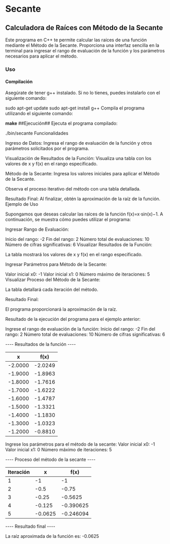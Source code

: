 # Secante

## Calculadora de Raíces con Método de la Secante

Este programa en C++ te permite calcular las raíces de una función mediante el Método de la Secante. Proporciona una interfaz sencilla en la terminal para ingresar el rango de evaluación de la función y los parámetros necesarios para aplicar el método.

### Uso

#### Compilación
Asegúrate de tener g++ instalado. Si no lo tienes, puedes instalarlo con el siguiente comando:

sudo apt-get update
sudo apt-get install g++
Compila el programa utilizando el siguiente comando:

**make**
##Ejecución##
Ejecuta el programa compilado:

./bin/secante
Funcionalidades

Ingreso de Datos: Ingresa el rango de evaluación de la función y otros parámetros solicitados por el programa.

Visualización de Resultados de la Función: Visualiza una tabla con los valores de x y f(x) en el rango especificado.

Método de la Secante: Ingresa los valores iniciales para aplicar el Método de la Secante.

Observa el proceso iterativo del método con una tabla detallada.

Resultado Final: Al finalizar, obtén la aproximación de la raíz de la función.
Ejemplo de Uso

Supongamos que deseas calcular las raíces de la función f(x)=x⋅sin(x)−1. A continuación, se muestra cómo puedes utilizar el programa:

Ingresar Rango de Evaluación:

Inicio del rango: -2
Fin del rango: 2
Número total de evaluaciones: 10
Número de cifras significativas: 6
Visualizar Resultados de la Función:

La tabla mostrará los valores de x y f(x) en el rango especificado.

Ingresar Parámetros para Método de la Secante:

Valor inicial x0: -1
Valor inicial x1: 0
Número máximo de iteraciones: 5
Visualizar Proceso del Método de la Secante:

La tabla detallará cada iteración del método.

Resultado Final:

El programa proporcionará la aproximación de la raíz.

Resultado de la ejecución del programa para el ejemplo anterior:

Ingrese el rango de evaluación de la función:
Inicio del rango: -2
Fin del rango: 2
Número total de evaluaciones: 10
Número de cifras significativas: 6

---- Resultados de la función ----

x | f(x)
---|---
-2.0000 | -2.0249
-1.9000 | -1.8963
-1.8000 | -1.7616
-1.7000 | -1.6222
-1.6000 | -1.4787
-1.5000 | -1.3321
-1.4000 | -1.1830
-1.3000 | -1.0323
-1.2000 | -0.8810

Ingrese los parámetros para el método de la secante:
Valor inicial x0: -1
Valor inicial x1: 0
Número máximo de iteraciones: 5

---- Proceso del método de la secante ----

Iteración | x | f(x)
---|---|---|
1 | -1 | -1
2 | -0.5 | -0.75
3 | -0.25 | -0.5625
4 | -0.125 | -0.390625
5 | -0.0625 | -0.246094

---- Resultado final ----

La raíz aproximada de la función es: -0.0625
